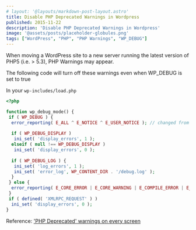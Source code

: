 ```yaml
---
# layout: '@layouts/markdown-post-layout.astro'
title: Disable PHP Deprecated Warnings in Wordpress
published: 2015-11-22
description: 'Disable PHP Deprecated Warnings in Wordpress'
image: '@assets/posts/placeholder-globules.png'
tags: ["WordPress", "PHP", "PHP Warnings", "WP_DEBUG"]
---
```


When moving a WordPress site to a new server running the latest version of PHP5 (i.e. > 5.3), PHP Warnings may appear.

The following code will turn off these warnings even when WP_DEBUG is set to true

In your `wp-includes/load.php`

```php
<?php

function wp_debug_mode() {
 if ( WP_DEBUG ) {
  error_reporting( E_ALL ^ E_NOTICE ^ E_USER_NOTICE ); // changed from error_reporting( E_ALL );
 
  if ( WP_DEBUG_DISPLAY )
   ini_set( 'display_errors', 1 );
  elseif ( null !== WP_DEBUG_DISPLAY )
   ini_set( 'display_errors', 0 );
 
  if ( WP_DEBUG_LOG ) {
   ini_set( 'log_errors', 1 );
   ini_set( 'error_log', WP_CONTENT_DIR . '/debug.log' );
  }
 } else {
  error_reporting( E_CORE_ERROR | E_CORE_WARNING | E_COMPILE_ERROR | E_ERROR | E_WARNING | E_PARSE | E_USER_ERROR | E_USER_WARNING | E_RECOVERABLE_ERROR );
 }
 if ( defined( 'XMLRPC_REQUEST' ) )
  ini_set( 'display_errors', 0 );
}
```

Reference:
['PHP Deprecated' warnings on every screen](https://wordpress.org/support/topic/php-deprecated-warnings-on-every-screen)
